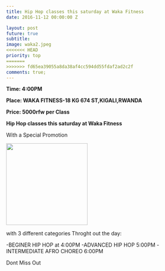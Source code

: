 ```yaml
---
title: Hip Hop classes this saturday at Waka Fitness
date: 2016-11-12 00:00:00 Z

layout: post
future: true
subtitle: 
image: waka2.jpeg
<<<<<<< HEAD
priority: top
=======
>>>>>>> fd65ea39055a8da38af4cc594dd55fdaf2ad2c2f
comments: true;
---
```


<strong>Time: 4:00PM </strong>

<strong>Place: WAKA FITNESS-18 KG 674 ST,KIGALI,RWANDA</strong>

<strong>Price: 5000rfw per Class</strong>


<strong>Hip Hop classes this saturday at Waka Fitness</strong>

With a Special Promotion

<img class="nigga" src="{{site.github.url}}/img/waka1.jpeg">

<style>

	.nigga {
		height: 220px;
		width:220px;
	}


</style>

with 3 different categories Throght out the day:

-BEGINER HIP HOP at 4:00PM
-ADVANCED HIP HOP 5:00PM
-INTERMEDIATE AFRO CHOREO 6:00PM


Dont Miss Out
